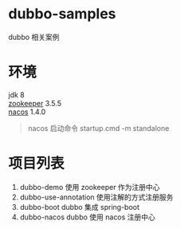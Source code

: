 # dubbo-samples
dubbo 相关案例

# 环境
jdk 8  
[zookeeper](https://zookeeper.apache.org/releases.html) 3.5.5  
[nacos](https://github.com/alibaba/nacos/releases) 1.4.0  
> nacos 启动命令 startup.cmd -m standalone

# 项目列表
1. dubbo-demo 使用 zookeeper 作为注册中心
2. dubbo-use-annotation 使用注解的方式注册服务
3. dubbo-boot dubbo 集成 spring-boot
4. dubbo-nacos dubbo 使用 nacos 注册中心
